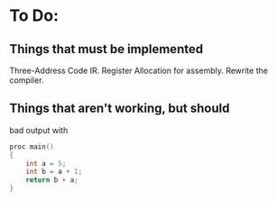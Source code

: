 # To Do:

## Things that must be implemented

Three-Address Code IR.
Register Allocation for assembly.
Rewrite the compiler.

## Things that aren't working, but should

bad output with
```c
proc main()
{
    int a = 5;
    int b = a + 1;
    return b + a;
}
```

<!-- ```sh
# Doesn't work!
mov dword ptr [rbp - A], dword ptr [rbp - B]

# Should instead be:
mov TMPREG, dword ptr [rbp - B]
mov dword ptr [rbp - A], TMPREG
``` -->

<!-- Also when assembler/linker fails to find a file, no error. (-d flag) -->
